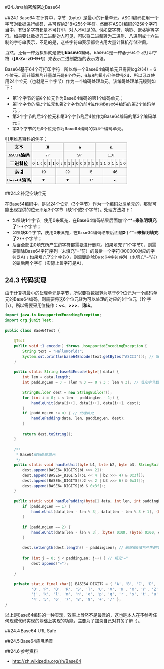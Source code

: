 #24.Java加密解密之Base64

##24.1 Base64
在计算中，字节（byte）是最小的计量单元。ASCII编码使用一个字节对数据进行编码，共可容纳2^8=256个字符。然而在ASCII编码的256个字符当中，有很多字符都是不可打印、对人不可见的。例如空字符、响铃、退格等等字符。如果要让数据的二进制对人可见，可以将二进制转为二进制、八进制或十六进制的字符串表示，不足的是，这些字符串表示都会占用大量计算机存储空间。

当然，还有一种选择那就是使用**Base64**编码。Base64是一种基于64个可打印字符（**[A-Za-z0-9+/]**）来表示二进制数据的表示方法。

Base64基于64个可打印字符，所以每一个Base64编码单元只需要log2(64) = 6个位元。而计算机的计量单元是8个位元，6与8的最小公倍数是24，所以可以使用24个位元（也就是三个字节）作为一个编码处理单元。该编码处理单元规则如下：

 * 第1个字节的前6个位元作为Base64编码的第1个编码单元；
 * 第1个字节的后2个位元和第2个字节的前4位作为Base64编码的第2个编码单元；
 * 第2个字节的后4个位元和第3个字节的后4位作为Base64编码的第3个编码单元；
 * 第3个字节的后6个位元作为Base64编码的第4个编码单元。

引用维基百科的例子：<br>
![Base64编码示例](images/24-1.jpg)

##24.2 补足空缺位元

在Base64编码中，是以24个位元（3个字节）作为一个编码处理单元的，那就可能出现提供的位元不足3个字节（缺1个或2个字节）。处理方法如下：
* 如果缺**1**个字节，使用0来填充，在Base64编码结果后面加**1**个**=**来说明填充了**1**个字节；
* 如果缺**2**个字节，使用0来填充，在Base64编码结果后面加**2**个**=**来指明填充了**2**个字节；
* 后面全部由0填充所产生的字符都需要进行删除。如果填充了1个字节0，则需要删除Base64字符序列（未填充"="前）的最后一个字符(000000对应的字符是A)；如果填充了2个字节0，则需要删除Base64字符序列（未填充"="前）的最后两个字符（实际上该字符是A）。

## 24.3 代码实现

由于计算机最小的处理单元是字节，所以要将数据转为基于6个位元为一个编码单元的Base64编码，则需要将这6个位元转为可以处理的对应的8个位元（1个字节）。所以需要采用位操作：**<<**、**>>>**、**|**和**&**。

```Java
import java.io.UnsupportedEncodingException;
import org.junit.Test;

public class Base64Test {

	@Test
	public void t1_encode() throws UnsupportedEncodingException {
		String text = "HelloWorld!";
		System.out.println(base64Encode(text.getBytes("ASCII"))); // SGVsbG9Xb3JsZCE=
	}

	public static String base64Encode(byte[] data) {
		int len = data.length;
		int paddingLen = 3 - (len % 3 == 0 ? 3 : len % 3); // 填充字节数

		StringBuilder dest = new StringBuilder();
		for (int i = 0; i < len - paddingLen - 1;) {
			handleUnit(data[i++], data[i++], data[i++], dest);
		}
		if (paddingLen != 0) { // 处理填充
			handlePadding(data, len, paddingLen, dest);
		}

		return dest.toString();
	}

	/**
	 * Base64编码处理单元
	 */
	public static void handleUnit(byte b1, byte b2, byte b3, StringBuilder dest) {
		dest.append(BASE64_DIGITS[b1 >>> 2]);
		dest.append(BASE64_DIGITS[(b1 << 4 | b2 >>> 4) & 0x3f]);
		dest.append(BASE64_DIGITS[(b2 << 2 | b3 >>> 6) & 0x3f]);
		dest.append(BASE64_DIGITS[b3 & 0x3f]);
	}

	public static void handlePadding(byte[] data, int len, int paddingLen, StringBuilder dest) {
		if (paddingLen == 1) {
			handleUnit(data[len - len % 3], data[len - len % 3 + 1], (byte) 0x00, dest);
		}

		if (paddingLen == 2) {
			handleUnit(data[len - len % 3], (byte) 0x00, (byte) 0x00, dest);
		}

		dest.setLength(dest.length() - paddingLen); // 删除由0填充产生的字符

		for (int j = 0; j < paddingLen; j++) { // 填充"="
			dest.append("=");
		}
	}

	private static final char[] BASE64_DIGITS = { 'A', 'B', 'C', 'D', 'E', 'F', 'G', 'H', 'I', 'J', 'K', 'L', 'M', 'N',
			'O', 'P', 'Q', 'R', 'S', 'T', 'U', 'V', 'W', 'X', 'Y', 'Z', 'a', 'b', 'c', 'd', 'e', 'f', 'g', 'h', 'i',
			'j', 'k', 'l', 'm', 'n', 'o', 'p', 'q', 'r', 's', 't', 'u', 'v', 'w', 'x', 'y', 'z', '0', '1', '2', '3',
			'4', '5', '6', '7', '8', '9', '+', '/' };
}

```
以上是Base64编码的一种实现，效率上当然不是最佳的，这也是本人在不参考任何现成代码实现的基础上实现的功能，主要为了加深自己对其的了解 :）。

##24.4 Base64 URL Safe


##24.5 Base64应用场景

##24.6 参考资料
* http://zh.wikipedia.org/zh/Base64